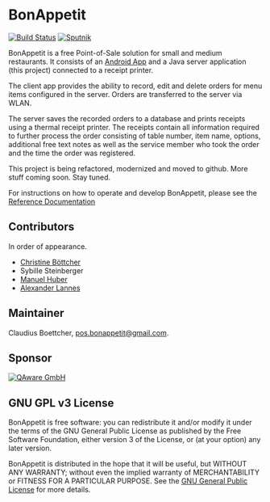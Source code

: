 # BonAppetit

[![Build Status](https://travis-ci.org/clboettcher/bonappetit.svg?branch=develop)](https://travis-ci.org/clboettcher/bonappetit) [![Sputnik](https://sputnik.ci/conf/badge)](https://sputnik.ci/app#/builds/clboettcher/bonappetit)

BonAppetit is a free Point-of-Sale solution for small and medium restaurants. It consists of an [Android App](https://github.com/clboettcher/bonappetit-android-app) and a Java
server application (this project) connected to a receipt printer.

The client app provides the ability to record, edit and delete
orders for menu items configured in the server. Orders are transferred to the server via WLAN.

The server saves the recorded orders to a database and prints receipts using a thermal receipt printer. The receipts
contain all information required to further process the order consisting of table number, item name, options,
additional free text notes as well as the service member who took the order and the time the order was registered.

This project is being refactored, modernized and moved to github. More stuff coming soon. Stay tuned.

For instructions on how to operate and develop BonAppetit, please see the [Reference Documentation](https://clboettcher.github.io/bonappetit/) 

## Contributors

In order of appearance.

* [Christine Böttcher](https://github.com/ChristineBoettcher)
* Sybille Steinberger
* [Manuel Huber](https://github.com/nelo112)
* [Alexander Lannes](https://github.com/alexander-lannes)

## Maintainer

Claudius Boettcher, <pos.bonappetit@gmail.com>.

## Sponsor
[![QAware GmbH](https://github.com/clboettcher/bonappetit/blob/develop/qaware.png?raw=true)](http://www.qaware.de)

## GNU GPL v3 License

BonAppetit is free software: you can redistribute it and/or modify
it under the terms of the GNU General Public License as published by
the Free Software Foundation, either version 3 of the License, or
(at your option) any later version.

BonAppetit is distributed in the hope that it will be useful,
but WITHOUT ANY WARRANTY; without even the implied warranty of
MERCHANTABILITY or FITNESS FOR A PARTICULAR PURPOSE.  See the
[GNU General Public License](LICENSE) for more details.
